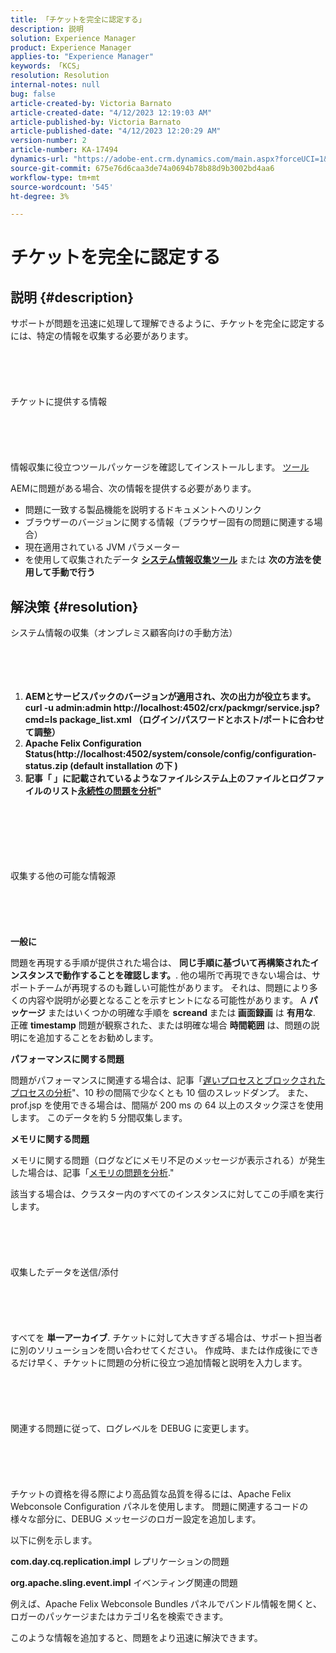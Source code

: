 ```yaml
---
title: 「チケットを完全に認定する」
description: 説明
solution: Experience Manager
product: Experience Manager
applies-to: "Experience Manager"
keywords: 「KCS」
resolution: Resolution
internal-notes: null
bug: false
article-created-by: Victoria Barnato
article-created-date: "4/12/2023 12:19:03 AM"
article-published-by: Victoria Barnato
article-published-date: "4/12/2023 12:20:29 AM"
version-number: 2
article-number: KA-17494
dynamics-url: "https://adobe-ent.crm.dynamics.com/main.aspx?forceUCI=1&pagetype=entityrecord&etn=knowledgearticle&id=81aecc9b-c7d8-ed11-a7c7-6045bd006e5a"
source-git-commit: 675e76d6caa3de74a0694b78b88d9b3002bd4aa6
workflow-type: tm+mt
source-wordcount: '545'
ht-degree: 3%

---
```


# チケットを完全に認定する

## 説明 {#description}


サポートが問題を迅速に処理して理解できるように、チケットを完全に認定するには、特定の情報を収集する必要があります。
<br><br><br><br> <br><br>チケットに提供する情報<br><br><br><br> <br><br>
情報収集に役立つツールパッケージを確認してインストールします。 [ツール](https://helpx.adobe.com/experience-manager/kb/index/tools.html)

AEMに問題がある場合、次の情報を提供する必要があります。

- 問題に一致する製品機能を説明するドキュメントへのリンク
- ブラウザーのバージョンに関する情報（ブラウザー固有の問題に関連する場合）
- 現在適用されている JVM パラメーター
- を使用して収集されたデータ <b>[システム情報収集ツール](https://helpx.adobe.com/experience-manager/kb/support-info-collector.html)</b> または <b>次の方法を使用して手動で行う</b>



## 解決策 {#resolution}

システム情報の収集（オンプレミス顧客向けの手動方法）<br><br><br><br> 
1. <b>AEMとサービスパックのバージョンが適用され、次の出力が役立ちます。 curl -u admin:admin http://localhost:4502/crx/packmgr/service.jsp?cmd=ls package_list.xml （ログイン/パスワードとホスト/ポートに合わせて調整）</b>
2. <b>Apache Felix Configuration Status(http://localhost:4502/system/console/config/configuration-status.zip (default installation の下 )</b>
3. <b>記事「 」に記載されているようなファイルシステム上のファイルとログファイルのリスト[永続性の問題を分析](https://helpx.adobe.com/experience-manager/kb/AnalyzePersistenceProblems.html)&quot;</b>

<br><br><br><br> <br><br>収集する他の可能な情報源<br><br><br><br> <br><br>
<b>一般に</b>

問題を再現する手順が提供された場合は、 <b>同じ手順に基づいて再構築されたインスタンスで動作することを確認します。</b>. 他の場所で再現できない場合は、サポートチームが再現するのも難しい可能性があります。 それは、問題により多くの内容や説明が必要となることを示すヒントになる可能性があります。
A <b>パッケージ</b> またはいくつかの明確な手順を <b>screand </b>または<b> 画面録画</b> は <b>有用な</b>. 正確 <b>timestamp</b> 問題が観察された、または明確な場合 <b>時間範囲</b> は、問題の説明にを追加することをお勧めします。

<b>パフォーマンスに関する問題</b>

問題がパフォーマンスに関連する場合は、記事「[遅いプロセスとブロックされたプロセスの分析](https://helpx.adobe.com/jp/experience-manager/kb/AnalyzeSlowAndBlockedProcesses.html)&quot;、10 秒の間隔で少なくとも 10 個のスレッドダンプ。 また、prof.jsp を使用できる場合は、間隔が 200 ms の 64 以上のスタック深さを使用します。 このデータを約 5 分間収集します。

<b>メモリに関する問題</b>

メモリに関する問題（ログなどにメモリ不足のメッセージが表示される）が発生した場合は、記事「[メモリの問題を分析](https://experienceleague.adobe.com/docs/experience-cloud-kcs/kbarticles/KA-17482.html?lang=ja).&quot;

該当する場合は、クラスター内のすべてのインスタンスに対してこの手順を実行します。
<br><br><br><br> <br><br>収集したデータを送信/添付<br><br><br><br> <br><br>
すべてを <b>単一アーカイブ</b>. チケットに対して大きすぎる場合は、サポート担当者に別のソリューションを問い合わせてください。 作成時、または作成後にできるだけ早く、チケットに問題の分析に役立つ追加情報と説明を入力します。
<br><br><br><br> <br><br>関連する問題に従って、ログレベルを DEBUG に変更します。<br><br><br><br> <br><br>
チケットの資格を得る際により高品質な品質を得るには、Apache Felix Webconsole Configuration パネルを使用します。 問題に関連するコードの様々な部分に、DEBUG メッセージのロガー設定を追加します。

以下に例を示します。

<b>com.day.cq.replication.impl</b> レプリケーションの問題

<b>org.apache.sling.event.impl</b> イベンティング関連の問題

例えば、Apache Felix Webconsole Bundles パネルでバンドル情報を開くと、ロガーのパッケージまたはカテゴリ名を検索できます。

このような情報を追加すると、問題をより迅速に解決できます。
